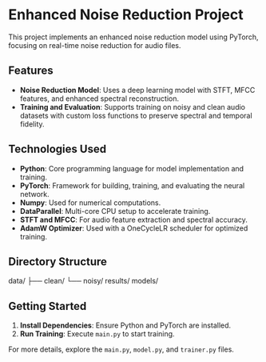 # Enhanced Noise Reduction Project

This project implements an enhanced noise reduction model using PyTorch, focusing on real-time noise reduction for audio files.

## Features

- **Noise Reduction Model**: Uses a deep learning model with STFT, MFCC features, and enhanced spectral reconstruction.
- **Training and Evaluation**: Supports training on noisy and clean audio datasets with custom loss functions to preserve spectral and temporal fidelity.

## Technologies Used

- **Python**: Core programming language for model implementation and training.
- **PyTorch**: Framework for building, training, and evaluating the neural network.
- **Numpy**: Used for numerical computations.
- **DataParallel**: Multi-core CPU setup to accelerate training.
- **STFT and MFCC**: For audio feature extraction and spectral accuracy.
- **AdamW Optimizer**: Used with a OneCycleLR scheduler for optimized training.

## Directory Structure

data/ ├── clean/ └── noisy/ results/ models/

## Getting Started

1. **Install Dependencies**: Ensure Python and PyTorch are installed.
2. **Run Training**: Execute `main.py` to start training.

For more details, explore the `main.py`, `model.py`, and `trainer.py` files.
